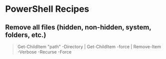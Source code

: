 # PowerShell Recipes


## Remove all files (hidden, non-hidden, system, folders, etc.)

> Get-ChildItem "path" -Directory | Get-ChildItem -force | Remove-Item -Verbose -Recurse -Force